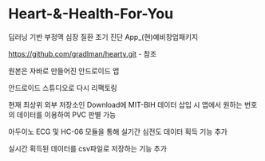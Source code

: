 # Heart-&-Health-For-You
딥러닝 기반 부정맥 심장 질환 조기 진단 App_(현)예비창업패키지

https://github.com/gradlman/hearty.git - 참조 

원본은 자바로 만들어진 안드로이드 앱

안드로이드 스튜디오로 다시 리팩토링

현재 최상위 외부 저장소인 Download에 MIT-BIH 데이터 삽입 시
앱에서 원하는 번호의 데이터를 이용하여 PVC 판별 가능

아두이노 ECG 및 HC-06 모듈을 통해 실기간 심전도 데이터 획득 기능 추가

실시간 획득된 데이터를 csv파일로 저장하는 기능 추가

